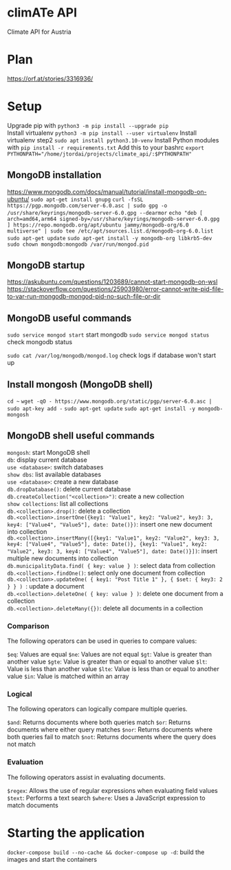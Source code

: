 # climATe API
Climate API for Austria

# Plan
https://orf.at/stories/3316936/

# Setup
Upgrade pip with `python3 -m pip install --upgrade pip`  
Install virtualenv `python3 -m pip install --user virtualenv`
Install virtualenv step2 `sudo apt install python3.10-venv`
Install Python modules with `pip install -r requirements.txt`
Add this to your bashrc `export PYTHONPATH="/home/jtordai/projects/climate_api/:$PYTHONPATH"`

## MongoDB installation
https://www.mongodb.com/docs/manual/tutorial/install-mongodb-on-ubuntu/
`sudo apt-get install gnupg`
`curl -fsSL https://pgp.mongodb.com/server-6.0.asc | sudo gpg -o /usr/share/keyrings/mongodb-server-6.0.gpg --dearmor`
`echo "deb [ arch=amd64,arm64 signed-by=/usr/share/keyrings/mongodb-server-6.0.gpg ] https://repo.mongodb.org/apt/ubuntu jammy/mongodb-org/6.0 multiverse" | sudo tee /etc/apt/sources.list.d/mongodb-org-6.0.list`
`sudo apt-get update`
`sudo apt-get install -y mongodb-org libkrb5-dev`
`sudo chown mongodb:mongodb /var/run/mongod.pid`

## MongoDB startup
https://askubuntu.com/questions/1203689/cannot-start-mongodb-on-wsl
https://stackoverflow.com/questions/25903980/error-cannot-write-pid-file-to-var-run-mongodb-mongod-pid-no-such-file-or-dir

## MongoDB useful commands
`sudo service mongod start` start mongodb
`sudo service mongod status` check mongodb status

`sudo cat /var/log/mongodb/mongod.log` check logs if database won't start up

## Install mongosh (MongoDB shell)
`cd ~`
`wget -qO - https://www.mongodb.org/static/pgp/server-6.0.asc | sudo apt-key add -`
`sudo apt-get update`
`sudo apt-get install -y mongodb-mongosh`

## MongoDB shell useful commands
`mongosh`: start MongoDB shell  
`db`: display current database  
`use <database>`: switch databases  
`show dbs`: list available databases  
`use <database>`: create a new database  
`db.dropDatabase()`: delete current database  
`db.createCollection("<collection>")`: create a new collection  
`show collections`: list all collections  
`db.<collection>.drop()`: delete a collection  
`db.<collection>.insertOne({key1: "Value1", key2: "Value2", key3: 3, key4: ["Value4", "Value5"], date: Date()})`: insert one new document into collection  
`db.<collection>.insertMany([{key1: "Value1", key2: "Value2", key3: 3, key4: ["Value4", "Value5"], date: Date()}, {key1: "Value1", key2: "Value2", key3: 3, key4: ["Value4", "Value5"], date: Date()}])`: insert multiple new documents into collection  
`db.municipalityData.find( { key: value } )`: select data from collection  
`db.<collection>.findOne()`: select only one document from collection  
`db.<collection>.updateOne( { key1: "Post Title 1" }, { $set: { key3: 2 } } ) `: update a document  
`db.<collection>.deleteOne( { key: value } )`: delete one document from a collection  
`db.<collection>.deleteMany({})`: delete all documents in a collection  


### Comparison
The following operators can be used in queries to compare values:  

`$eq`: Values are equal
`$ne`: Values are not equal
`$gt`: Value is greater than another value
`$gte`: Value is greater than or equal to another value
`$lt`: Value is less than another value
`$lte`: Value is less than or equal to another value
`$in`: Value is matched within an array

### Logical
The following operators can logically compare multiple queries.

`$and`: Returns documents where both queries match
`$or`: Returns documents where either query matches
`$nor`: Returns documents where both queries fail to match
`$not`: Returns documents where the query does not match

### Evaluation
The following operators assist in evaluating documents.

`$regex`: Allows the use of regular expressions when evaluating field values
`$text`: Performs a text search
`$where`: Uses a JavaScript expression to match documents

# Starting the application
`docker-compose build --no-cache && docker-compose up -d`: build the images and start the containers